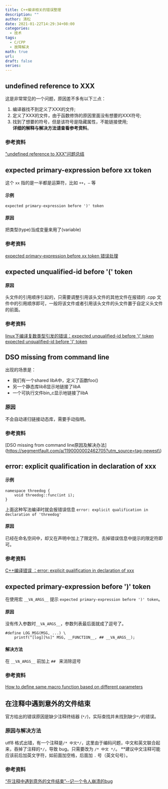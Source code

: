 ```yaml
---
title: C++编译相关的错误整理
description: ""
author: 清松
date: 2021-01-22T14:29:34+08:00
categories:
  - 技术
tags:
  - C/CPP
  - 故障解决
math: true
url: 
draft: false
series:
---
```

## undefined reference to XXX
这是非常常见的一个问题，原因差不多有以下三点：
1.  编译器找不到定义了XXX的文件;  
2.  定义了XXX的文件，由于函数修饰的原因里面没有想要的XXX符号;  
3.  找到了想要的符号，但是该符号是隐藏属性，不能链接使用;  
**详细的解释与解决方法请查看参考资料**。  
### 参考资料
["undefined reference to XXX"问题总结](https://zhuanlan.zhihu.com/p/81681440)  

## expected primary-expression before xx token
这个 `xx` 指的是一半都是运算符，比如 `++`，`—` 等  
#### 示例
`expected primary-expression before ')' token`
#### 原因
把类型(type)当成变量来用了(variable)  
### 参考资料
[expected primary-expression before xx token 错误处理](https://www.cnblogs.com/MartinLwx/p/12533140.html)

## expected unqualified-id before '(' token
#### 原因
头文件的引用顺序引起的，只需要调整引用该头文件的其他文件在报错的 .cpp 文件中的引用顺序即可，一般将该文件或者引用该头文件的头文件置于自定义头文件的前面。
### 参考资料
[linux下编译复数类型引发的错误：expected unqualified-id before '(' token](https://www.cnblogs.com/yeahgis/archive/2012/12/25/2831932.html)  
[expected unqualified-id before '(' token](https://blog.csdn.net/haidonglin/article/details/78810264)

## DSO missing from command line 
出现的场景是：  
- 我们有一个shared libA中，定义了函数foo()  
- 另一个静态库libB显示地链接了libA  
- 一个可执行文件bin_c显示地链接了libA  
### 原因
不会自动递归链接动态库，需要手动指明。 
### 参考资料 
[DSO missing from command line原因及解决办法](https://segmentfault.com/a/1190000002462705?utm_source=tag-newest\)

## error: explicit qualification in declaration of xxx
#### 示例
```
namespace threedog {
    void threedog::func(int i);
}
```
上面这种写法编译时就会报错误信息 `error: explicit qualification in declaration of 'threedog' `
#### 原因
已经在命名空间中，却又在声明中加上了限定符。去掉错误信息中提示的限定符即可。
### 参考资料
[C++编译错误 ：error: explicit qualification in declaration of xxx](https://blog.csdn.net/Three_dog/article/details/96133220)  

## expected primary-expression before ')' token
在使用宏 `__VA_ARGS__` 提示 `expected primary-expression before ')' token`。  
#### 原因
没有传入参数时`__VA_ARGS__`，参数列表最后面就成了逗号了。
```
#define LOG_MSG(MSG, ...) \
    printf("[log][%s]" MSG, __FUNCTION__, ## __VA_ARGS__);
```
#### 解决方法
在 `__VA_ARGS__` 前加上 `## ` 来消除逗号
### 参考资料
[How to define same macro function based on different parameters](https://stackoverflow.com/questions/10480858/how-to-define-same-macro-function-based-on-different-parameters)

## 在注释中遇到意外的文件结束
官方给出的错误原因是缺少注释终结器 (`*/`)，实际查找并未找到缺少`*/`的错误。
### 原因与解决方法
utf8 格式出错，有一个注释是`/* 中文*/`，这里由于编码问题，中文和英文联合起来，吞掉了注释的`*/`，导致 bug。只需要改为 `/* 中文 */`。
**建议中文注释可能应该前后加英文字符，如前面加空格，后面加 `.` 号（英文句号）。
### 参考资料
[“在注释中遇到意外的文件结束”--记一个令人崩溃的bug](https://www.cnblogs.com/huipengly/p/10473288.html)